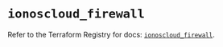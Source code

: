# `ionoscloud_firewall`

Refer to the Terraform Registry for docs: [`ionoscloud_firewall`](https://registry.terraform.io/providers/ionos-cloud/ionoscloud/6.6.5/docs/resources/firewall).
